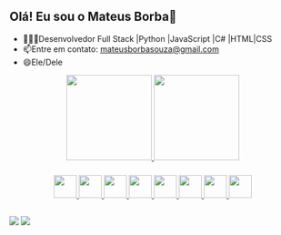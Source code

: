 ## Olá! Eu sou o Mateus Borba👋
- 👨🏻‍💻Desenvolvedor Full Stack |Python |JavaScript |C# |HTML|CSS
- 📫Entre em contato: mateusborbasouza@gmail.com
- 😄Ele/Dele
          
<div align="center">
  <a href="https://github.com/omateusborba">
  <img height="150em" src="https://github-readme-stats.vercel.app/api?username=omateusborba&show_icons=true&theme=dark&include_all_commits=true&count_private=true"/>
  <img height="150em" src="https://github-readme-stats.vercel.app/api/top-langs/?username=omateusborba&layout=compact&langs_count=7&theme=dark"/> 
</div> 
            
### 

<div align="center">
  <img height="40" width="40" src="https://cdn.jsdelivr.net/gh/devicons/devicon@latest/icons/python/python-original.svg" />
  <img height="40" width="40" src="https://cdn.jsdelivr.net/gh/devicons/devicon@latest/icons/java/java-original.svg" />                            
  <img height="40" width="40" src="https://cdn.jsdelivr.net/gh/devicons/devicon@latest/icons/html5/html5-original.svg" />
  <img height="40" width="40" src="https://cdn.jsdelivr.net/gh/devicons/devicon@latest/icons/css3/css3-original.svg" />             
  <img height="40" width="40" src="https://cdn.jsdelivr.net/gh/devicons/devicon@latest/icons/javascript/javascript-original.svg" />
  <img height="40" width="40" src="https://cdn.jsdelivr.net/gh/devicons/devicon@latest/icons/react/react-original.svg" />                            
  <img height="40" width="40" src="https://cdn.jsdelivr.net/gh/devicons/devicon@latest/icons/vitejs/vitejs-original.svg" />                            
  <img height="40" width="40" src="https://cdn.jsdelivr.net/gh/devicons/devicon@latest/icons/csharp/csharp-original.svg" />
</div>

##

<div align="left">
  <a href="https://www.instagram.com/omateusborba/"><img src="https://img.shields.io/badge/Instagram-E4405F?style=for-the-badge&logo=instagram&logoColor=white"/></a>
  <a href="https://www.linkedin.com/in/omateusborba/"><img src="https://img.shields.io/badge/LinkedIn-0077B5?style=for-the-badge&logo=linkedin&logoColor=white"/></a>
</div>
